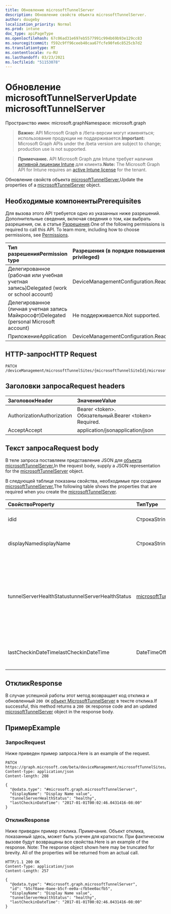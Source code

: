 ```yaml
---
title: Обновление microsoftTunnelServer
description: Обновление свойств объекта microsoftTunnelServer.
author: dougeby
localization_priority: Normal
ms.prod: intune
doc_type: apiPageType
ms.openlocfilehash: 67c06ad31e697eb5577991c994b69b93e129cc83
ms.sourcegitcommit: f592c9ff96ceeb40caa67fcfe90fe6c8525cb7d2
ms.translationtype: MT
ms.contentlocale: ru-RU
ms.lasthandoff: 03/23/2021
ms.locfileid: "51153078"
---
```

# <a name="update-microsofttunnelserver"></a><span data-ttu-id="7e700-103">Обновление microsoftTunnelServer</span><span class="sxs-lookup"><span data-stu-id="7e700-103">Update microsoftTunnelServer</span></span>

<span data-ttu-id="7e700-104">Пространство имен: microsoft.graph</span><span class="sxs-lookup"><span data-stu-id="7e700-104">Namespace: microsoft.graph</span></span>

> <span data-ttu-id="7e700-105">**Важно:** API Microsoft Graph в /бета-версии могут изменяться; использование продукции не поддерживается.</span><span class="sxs-lookup"><span data-stu-id="7e700-105">**Important:** Microsoft Graph APIs under the /beta version are subject to change; production use is not supported.</span></span>

> <span data-ttu-id="7e700-106">**Примечание.** API Microsoft Graph для Intune требует наличия [активной лицензии Intune](https://go.microsoft.com/fwlink/?linkid=839381) для клиента.</span><span class="sxs-lookup"><span data-stu-id="7e700-106">**Note:** The Microsoft Graph API for Intune requires an [active Intune license](https://go.microsoft.com/fwlink/?linkid=839381) for the tenant.</span></span>

<span data-ttu-id="7e700-107">Обновление свойств объекта [microsoftTunnelServer.](../resources/intune-mstunnel-microsofttunnelserver.md)</span><span class="sxs-lookup"><span data-stu-id="7e700-107">Update the properties of a [microsoftTunnelServer](../resources/intune-mstunnel-microsofttunnelserver.md) object.</span></span>

## <a name="prerequisites"></a><span data-ttu-id="7e700-108">Необходимые компоненты</span><span class="sxs-lookup"><span data-stu-id="7e700-108">Prerequisites</span></span>
<span data-ttu-id="7e700-p101">Для вызова этого API требуется одно из указанных ниже разрешений. Дополнительные сведения, включая сведения о том, как выбрать разрешения, см. в статье [Разрешения](/graph/permissions-reference).</span><span class="sxs-lookup"><span data-stu-id="7e700-p101">One of the following permissions is required to call this API. To learn more, including how to choose permissions, see [Permissions](/graph/permissions-reference).</span></span>

|<span data-ttu-id="7e700-111">Тип разрешения</span><span class="sxs-lookup"><span data-stu-id="7e700-111">Permission type</span></span>|<span data-ttu-id="7e700-112">Разрешения (в порядке повышения привилегий)</span><span class="sxs-lookup"><span data-stu-id="7e700-112">Permissions (from least to most privileged)</span></span>|
|:---|:---|
|<span data-ttu-id="7e700-113">Делегированное (рабочая или учебная учетная запись)</span><span class="sxs-lookup"><span data-stu-id="7e700-113">Delegated (work or school account)</span></span>|<span data-ttu-id="7e700-114">DeviceManagementConfiguration.ReadWrite.All</span><span class="sxs-lookup"><span data-stu-id="7e700-114">DeviceManagementConfiguration.ReadWrite.All</span></span>|
|<span data-ttu-id="7e700-115">Делегированное (личная учетная запись Майкрософт)</span><span class="sxs-lookup"><span data-stu-id="7e700-115">Delegated (personal Microsoft account)</span></span>|<span data-ttu-id="7e700-116">Не поддерживается.</span><span class="sxs-lookup"><span data-stu-id="7e700-116">Not supported.</span></span>|
|<span data-ttu-id="7e700-117">Приложение</span><span class="sxs-lookup"><span data-stu-id="7e700-117">Application</span></span>|<span data-ttu-id="7e700-118">DeviceManagementConfiguration.ReadWrite.All</span><span class="sxs-lookup"><span data-stu-id="7e700-118">DeviceManagementConfiguration.ReadWrite.All</span></span>|

## <a name="http-request"></a><span data-ttu-id="7e700-119">HTTP-запрос</span><span class="sxs-lookup"><span data-stu-id="7e700-119">HTTP Request</span></span>
<!-- {
  "blockType": "ignored"
}
-->
``` http
PATCH /deviceManagement/microsoftTunnelSites/{microsoftTunnelSiteId}/microsoftTunnelServers/{microsoftTunnelServerId}
```

## <a name="request-headers"></a><span data-ttu-id="7e700-120">Заголовки запроса</span><span class="sxs-lookup"><span data-stu-id="7e700-120">Request headers</span></span>
|<span data-ttu-id="7e700-121">Заголовок</span><span class="sxs-lookup"><span data-stu-id="7e700-121">Header</span></span>|<span data-ttu-id="7e700-122">Значение</span><span class="sxs-lookup"><span data-stu-id="7e700-122">Value</span></span>|
|:---|:---|
|<span data-ttu-id="7e700-123">Authorization</span><span class="sxs-lookup"><span data-stu-id="7e700-123">Authorization</span></span>|<span data-ttu-id="7e700-124">Bearer &lt;token&gt;. Обязательный.</span><span class="sxs-lookup"><span data-stu-id="7e700-124">Bearer &lt;token&gt; Required.</span></span>|
|<span data-ttu-id="7e700-125">Accept</span><span class="sxs-lookup"><span data-stu-id="7e700-125">Accept</span></span>|<span data-ttu-id="7e700-126">application/json</span><span class="sxs-lookup"><span data-stu-id="7e700-126">application/json</span></span>|

## <a name="request-body"></a><span data-ttu-id="7e700-127">Текст запроса</span><span class="sxs-lookup"><span data-stu-id="7e700-127">Request body</span></span>
<span data-ttu-id="7e700-128">В теле запроса поставляем представление JSON для [объекта microsoftTunnelServer.](../resources/intune-mstunnel-microsofttunnelserver.md)</span><span class="sxs-lookup"><span data-stu-id="7e700-128">In the request body, supply a JSON representation for the [microsoftTunnelServer](../resources/intune-mstunnel-microsofttunnelserver.md) object.</span></span>

<span data-ttu-id="7e700-129">В следующей таблице показаны свойства, необходимые при создании [microsoftTunnelServer.](../resources/intune-mstunnel-microsofttunnelserver.md)</span><span class="sxs-lookup"><span data-stu-id="7e700-129">The following table shows the properties that are required when you create the [microsoftTunnelServer](../resources/intune-mstunnel-microsofttunnelserver.md).</span></span>

|<span data-ttu-id="7e700-130">Свойство</span><span class="sxs-lookup"><span data-stu-id="7e700-130">Property</span></span>|<span data-ttu-id="7e700-131">Тип</span><span class="sxs-lookup"><span data-stu-id="7e700-131">Type</span></span>|<span data-ttu-id="7e700-132">Описание</span><span class="sxs-lookup"><span data-stu-id="7e700-132">Description</span></span>|
|:---|:---|:---|
|<span data-ttu-id="7e700-133">id</span><span class="sxs-lookup"><span data-stu-id="7e700-133">id</span></span>|<span data-ttu-id="7e700-134">Строка</span><span class="sxs-lookup"><span data-stu-id="7e700-134">String</span></span>|<span data-ttu-id="7e700-135">Id MicrosoftTunnelServer</span><span class="sxs-lookup"><span data-stu-id="7e700-135">The MicrosoftTunnelServer's Id</span></span>|
|<span data-ttu-id="7e700-136">displayName</span><span class="sxs-lookup"><span data-stu-id="7e700-136">displayName</span></span>|<span data-ttu-id="7e700-137">Строка</span><span class="sxs-lookup"><span data-stu-id="7e700-137">String</span></span>|<span data-ttu-id="7e700-138">Имя отображения MicrosoftTunnelServer</span><span class="sxs-lookup"><span data-stu-id="7e700-138">The MicrosoftTunnelServer's display name</span></span>|
|<span data-ttu-id="7e700-139">tunnelServerHealthStatus</span><span class="sxs-lookup"><span data-stu-id="7e700-139">tunnelServerHealthStatus</span></span>|[<span data-ttu-id="7e700-140">microsoftTunnelServerHealthStatus</span><span class="sxs-lookup"><span data-stu-id="7e700-140">microsoftTunnelServerHealthStatus</span></span>](../resources/intune-mstunnel-microsofttunnelserverhealthstatus.md)|<span data-ttu-id="7e700-141">Состояние здоровья MicrosoftTunnelServer.</span><span class="sxs-lookup"><span data-stu-id="7e700-141">The MicrosoftTunnelServer's health status.</span></span> <span data-ttu-id="7e700-142">Возможные значения: `unknown`, `healthy`, `unhealthy`, `warning`, `offline`, `upgradeInProgress`, `upgradeFailed`.</span><span class="sxs-lookup"><span data-stu-id="7e700-142">Possible values are: `unknown`, `healthy`, `unhealthy`, `warning`, `offline`, `upgradeInProgress`, `upgradeFailed`.</span></span>|
|<span data-ttu-id="7e700-143">lastCheckinDateTime</span><span class="sxs-lookup"><span data-stu-id="7e700-143">lastCheckinDateTime</span></span>|<span data-ttu-id="7e700-144">DateTimeOffset</span><span class="sxs-lookup"><span data-stu-id="7e700-144">DateTimeOffset</span></span>|<span data-ttu-id="7e700-145">При последней регистрации в MicrosoftTunnelServer</span><span class="sxs-lookup"><span data-stu-id="7e700-145">When the MicrosoftTunnelServer last checked in</span></span>|



## <a name="response"></a><span data-ttu-id="7e700-146">Отклик</span><span class="sxs-lookup"><span data-stu-id="7e700-146">Response</span></span>
<span data-ttu-id="7e700-147">В случае успешной работы этот метод возвращает код отклика и обновленный `200 OK` [объект MicrosoftTunnelServer](../resources/intune-mstunnel-microsofttunnelserver.md) в тексте отклика.</span><span class="sxs-lookup"><span data-stu-id="7e700-147">If successful, this method returns a `200 OK` response code and an updated [microsoftTunnelServer](../resources/intune-mstunnel-microsofttunnelserver.md) object in the response body.</span></span>

## <a name="example"></a><span data-ttu-id="7e700-148">Пример</span><span class="sxs-lookup"><span data-stu-id="7e700-148">Example</span></span>

### <a name="request"></a><span data-ttu-id="7e700-149">Запрос</span><span class="sxs-lookup"><span data-stu-id="7e700-149">Request</span></span>
<span data-ttu-id="7e700-150">Ниже приведен пример запроса.</span><span class="sxs-lookup"><span data-stu-id="7e700-150">Here is an example of the request.</span></span>
``` http
PATCH https://graph.microsoft.com/beta/deviceManagement/microsoftTunnelSites/{microsoftTunnelSiteId}/microsoftTunnelServers/{microsoftTunnelServerId}
Content-type: application/json
Content-length: 208

{
  "@odata.type": "#microsoft.graph.microsoftTunnelServer",
  "displayName": "Display Name value",
  "tunnelServerHealthStatus": "healthy",
  "lastCheckinDateTime": "2017-01-01T00:02:46.0431416-08:00"
}
```

### <a name="response"></a><span data-ttu-id="7e700-151">Отклик</span><span class="sxs-lookup"><span data-stu-id="7e700-151">Response</span></span>
<span data-ttu-id="7e700-p103">Ниже приведен пример отклика. Примечание. Объект отклика, показанный здесь, может быть усечен для краткости. При фактическом вызове будут возвращены все свойства.</span><span class="sxs-lookup"><span data-stu-id="7e700-p103">Here is an example of the response. Note: The response object shown here may be truncated for brevity. All of the properties will be returned from an actual call.</span></span>
``` http
HTTP/1.1 200 OK
Content-Type: application/json
Content-Length: 257

{
  "@odata.type": "#microsoft.graph.microsoftTunnelServer",
  "id": "b5cf0aee-0aee-b5cf-ee0a-cfb5ee0acfb5",
  "displayName": "Display Name value",
  "tunnelServerHealthStatus": "healthy",
  "lastCheckinDateTime": "2017-01-01T00:02:46.0431416-08:00"
}
```




